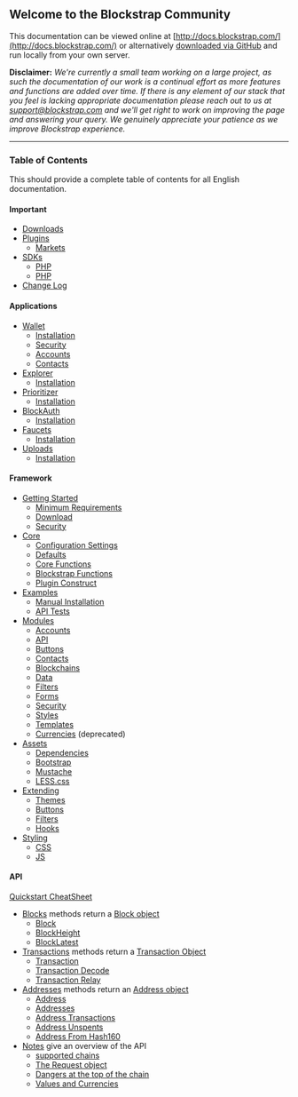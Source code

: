 ## Welcome to the Blockstrap Community

This documentation can be viewed online at [http://docs.blockstrap.com/](http://docs.blockstrap.com/) or alternatively [downloaded via GitHub](https://github.com/blockstrap/docs/) and run locally from your own server.

**Disclaimer:** _We're currently a small team working on a large project, as such the documentation of our work is a continual effort as more features and functions are added over time. If there is any element of our stack that you feel is lacking appropriate documentation please reach out to us at [support@blockstrap.com](mailto:support@blockstrap.com) and we'll get right to work on improving the page and answering your query. We genuinely appreciate your patience as we improve Blockstrap experience._

---------------------

### Table of Contents

This should provide a complete table of contents for all English documentation.


#### Important

* [Downloads](en/downloads/)
* [Plugins](en/plugins/)
    * [Markets](en/plugins/markets/)
* [SDKs](en/sdks/)
    * [PHP](en/sdks/php/)
    * [PHP](en/sdks/ruby/)
* [Change Log](en/changes/)

#### Applications

* [Wallet](en/applications/wallet/)
    * [Installation](en/applications/wallet/installation/)
    * [Security](en/applications/wallet/security/)
    * [Accounts](en/applications/wallet/accounts/)
    * [Contacts](en/applications/wallet/contacts/)
* [Explorer](en/applications/explorer/)
    * [Installation](en/applications/explorer/installation/)
* [Prioritizer](en/applications/prioritizer/)
    * [Installation](en/applications/prioritizer/installation/)
* [BlockAuth](en/applications/blockauth/)
    * [Installation](en/applications/blockauth/installation/)
* [Faucets](en/applications/faucets/)
    * [Installation](en/applications/faucets/installation/)
* [Uploads](en/applications/uploads/)
    * [Installation](en/applications/uploads/installation/)

#### Framework

* [Getting Started](framework/started/)
    * [Minimum Requirements](framework/started/requirements/)
    * [Download](framework/started/download/)
    * [Security](framework/started/security/)
* [Core](framework/core/)
    * [Configuration Settings](framework/core/configuration/)
    * [Defaults](framework/core/defaults/)
    * [Core Functions](framework/core/core-functions/)
    * [Blockstrap Functions](framework/core/blockstrap-functions/)
    * [Plugin Construct](framework/core/construct/)
* [Examples](framework/examples/)
    * [Manual Installation](framework/examples/manual/)
    * [API Tests](framework/examples/tests/)
* [Modules](framework/modules/)
    * [Accounts](framework/modules/accounts/)
    * [API](framework/modules/api/)
    * [Buttons](framework/modules/buttons/)
    * [Contacts](framework/modules/contacts/)
    * [Blockchains](framework/modules/blockchains/)
    * [Data](framework/modules/data/)
    * [Filters](framework/modules/filters/)
    * [Forms](framework/modules/forms/)
    * [Security](framework/modules/security/)
    * [Styles](framework/modules/styles/)
    * [Templates](framework/modules/templates/)
    * [Currencies](framework/modules/currencies/) (deprecated)
* [Assets](framework/assets/)
    * [Dependencies](framework/assets/dependencies/)
    * [Bootstrap](framework/assets/bootstrap/)
    * [Mustache](framework/assets/mustache/)
    * [LESS.css](framework/assets/less/)
* [Extending](framework/extending/)
    * [Themes](framework/extending/themes/)
    * [Buttons](framework/extending/buttons/)
    * [Filters](framework/extending/filters/)
    * [Hooks](framework/extending/hooks/)
* [Styling](framework/styling/)
    * [CSS](framework/styling/css/)
    * [JS](framework/styling/js/)

#### API
[Quickstart CheatSheet](api/v0/notes/at-a-glance)


* [Blocks](api/v0/blocks) methods return a [Block object](api/v0/blocks/blockobject/)
  * [Block](api/v0/blocks/block-id/)
  * [BlockHeight](api/v0/blocks/block-height/)
  * [BlockLatest](api/v0/blocks/block-latest/)
* [Transactions](api/v0/transactions/) methods return a [Transaction Object](api/v0/transactions/transactionobject/)
  * [Transaction](api/v0/transactions/transaction-id/)
  * [Transaction Decode](api/v0/transactions/transaction-decode/)
  * [Transaction Relay](api/v0/transactions/transaction-relay/)
* [Addresses](api/v0/addresses/) methods return an [Address object](api/v0/addresses/addressobject/)
  * [Address](api/v0/addresses/address-id/)
  * [Addresses](api/v0/addresses/address-ids/)
  * [Address Transactions](api/v0/addresses/address-transactions/)
  * [Address Unspents](api/v0/addresses/address-unspents/)
  * [Address From Hash160](api/v0/addresses/address-from-hash160/)
* [Notes](api/v0/notes) give an overview of the API
  * [supported chains](api/v0/notes/chains/)
  * [The Request object](api/v0/notes/requestobject/)
  * [Dangers at the top of the chain](api/v0/notes/top-of-the-chain/)
  * [Values and Currencies](api/v0/notes/values-and-currencies/)

